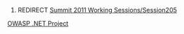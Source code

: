 1.  REDIRECT [Summit 2011 Working
    Sessions/Session205](Summit_2011_Working_Sessions/Session205 "wikilink")

[OWASP .NET
Project](Category:Summit_2011_Individual_OWASP_Projects_Track "wikilink")